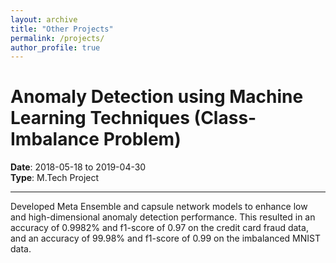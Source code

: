 ```yaml
---
layout: archive
title: "Other Projects"
permalink: /projects/
author_profile: true
---
```


# Anomaly Detection using Machine Learning Techniques (Class-Imbalance Problem)

**Date**: 2018-05-18 to 2019-04-30  
**Type**: M.Tech Project  

---
Developed Meta Ensemble and capsule network models to enhance low and high-dimensional anomaly detection performance. This resulted in an accuracy of 0.9982% and f1-score of 0.97 on the credit card fraud data, and an accuracy of 99.98% and f1-score of 0.99 on the imbalanced MNIST data.



<!-- {% include base_path %}

{% for post in site.projects reversed %}
  {% include archive-single.html %}
{% endfor %} -->
